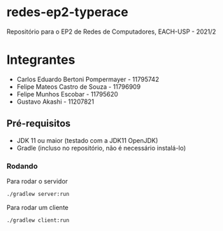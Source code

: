 # redes-ep2-typerace
Repositório para o EP2 de Redes de Computadores, EACH-USP - 2021/2

# Integrantes
* Carlos Eduardo Bertoni Pompermayer - 11795742
* Felipe Mateos Castro de Souza - 11796909
* Felipe Munhos Escobar - 11795620
* Gustavo Akashi - 11207821

## Pré-requisitos
* JDK 11 ou maior (testado com a JDK11 OpenJDK)
* Gradle (incluso no repositório, não é necessário instalá-lo)

### Rodando
Para rodar o servidor
```sh
./gradlew server:run
```

Para rodar um cliente
```sh
./gradlew client:run
```
